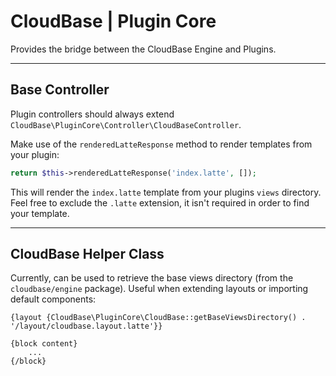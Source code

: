 # CloudBase | Plugin Core

Provides the bridge between the CloudBase Engine and Plugins.

---

## Base Controller

Plugin controllers should always extend `CloudBase\PluginCore\Controller\CloudBaseController`.

Make use of the `renderedLatteResponse` method to render templates from your plugin:

```php
return $this->renderedLatteResponse('index.latte', []);
```

This will render the `index.latte` template from your plugins `views` directory. Feel free to exclude the `.latte` extension,
it isn't required in order to find your template.

---

## CloudBase Helper Class

Currently, can be used to retrieve the base views directory (from the `cloudbase/engine` package). Useful when extending
layouts or importing default components:

```latte
{layout {CloudBase\PluginCore\CloudBase::getBaseViewsDirectory() . '/layout/cloudbase.layout.latte'}}

{block content}
    ...
{/block}
```


